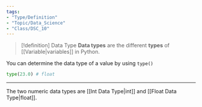 ```yaml
---
tags:
- "Type/Definition"
- "Topic/Data_Science"
- "Class/DSC_10"
---
```


> [!definition] Data Type
> **Data types** are the different **types** of [[Variable|variables]] in Python.  

You can determine the data type of a value by using `type()`
```python
type(23.0) # float
```

---

The two numeric data types are [[Int Data Type|int]] and [[Float Data Type|float]].
